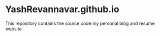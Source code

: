 # YashRevannavar.github.io
This repository contains the source code my personal blog and resume website.
